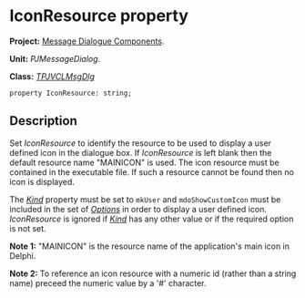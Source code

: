 # IconResource property #

**Project:** [Message Dialogue Components](MessageDialogComponents.md).

**Unit:** _PJMessageDialog_.

**Class:** _[TPJVCLMsgDlg](TPJVCLMsgDlg.md)_

```
property IconResource: string;
```

## Description ##

Set _IconResource_ to identify the resource to be used to display a user defined icon in the dialogue box. If _IconResource_ is left blank then the default resource name "MAINICON" is used. The icon resource must be contained in the executable file. If such a resource cannot be found then no icon is displayed.

The _[Kind](TPJVCLMsgDlgKind.md)_ property must be set to `mkUser` and `mdoShowCustomIcon` must be included in the set of _[Options](TPJVCLMsgDlgOptions.md)_ in order to display a user defined icon. _IconResource_ is ignored if _[Kind](TPJVCLMsgDlgKind.md)_ has any other value or if the required option is not set.

**Note 1:** "MAINICON" is the resource name of the application's main icon in Delphi.

**Note 2:** To reference an icon resource with a numeric id (rather than a string name) preceed the numeric value by a '#' character.